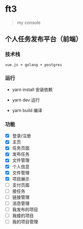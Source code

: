 # ft3

> my console

## 个人任务发布平台（前端）

### 技术栈

    vue.js + golang + postgres

### 运行

- yarn install  安装依赖

- yarn dev  运行

- yarn build    编译

### 功能

- [x] 登录/注册
- [x] 主页
- [x] 任务页面
- [x] 发布任务
- [x] 文件管理
- [x] 个人信息
- [x] 文件管理
- [x] 项目展示
- [ ] 支付页面
- [ ] 接任务
- [ ] 链接管理
- [ ] 消息管理
- [ ] 我发布的项目
- [ ] 我接的项目
- [ ] 我的项目管理
